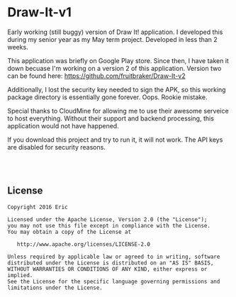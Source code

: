 # Draw-It-v1

Early working (still buggy) version of Draw It! application. I developed this during my senior year as my May term project. Developed in less than 2 weeks.

This application was briefly on Google Play store. Since then, I have taken it down becuase I'm working on a version 2 of this application. Version two can be found here: https://github.com/fruitbraker/Draw-It-v2

Additionally, I lost the security key needed to sign the APK, so this working package directory is essentially gone forever. Oops. Rookie mistake.

Special thanks to CloudMine for allowing me to use their awesome serveice to host everything. Without their support and backend processing, this application would not have happened.


If you download this project and try to run it, it will not work. The API keys are disabled for security reasons.



<br> <br>

License
-------

    Copyright 2016 Eric

    Licensed under the Apache License, Version 2.0 (the "License");
    you may not use this file except in compliance with the License.
    You may obtain a copy of the License at

       http://www.apache.org/licenses/LICENSE-2.0

    Unless required by applicable law or agreed to in writing, software
    distributed under the License is distributed on an "AS IS" BASIS,
    WITHOUT WARRANTIES OR CONDITIONS OF ANY KIND, either express or implied.
    See the License for the specific language governing permissions and
    limitations under the License.
